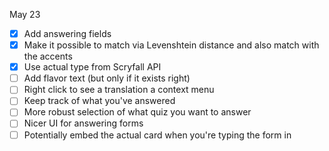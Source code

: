 May 23

- [x] Add answering fields
- [x] Make it possible to match via Levenshtein distance and also match with the accents
- [x] Use actual type from Scryfall API
- [ ] Add flavor text (but only if it exists right)
- [ ] Right click to see a translation a context menu
- [ ] Keep track of what you've answered
- [ ] More robust selection of what quiz you want to answer
- [ ] Nicer UI for answering forms
- [ ] Potentially embed the actual card when you're typing the form in
